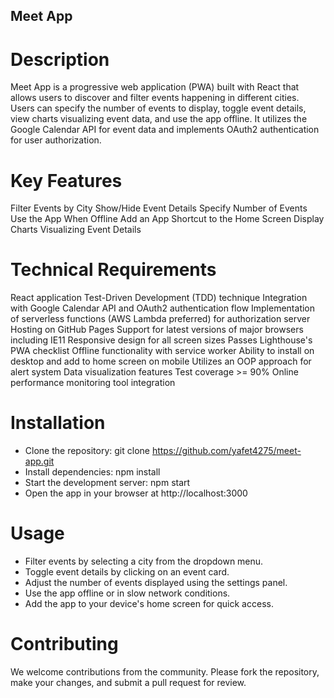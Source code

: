 ## Meet App

# Description
Meet App is a progressive web application (PWA) built with React that allows users to discover and filter events happening in different cities. Users can specify the number of events to display, toggle event details, view charts visualizing event data, and use the app offline. It utilizes the Google Calendar API for event data and implements OAuth2 authentication for user authorization.

# Key Features
Filter Events by City
Show/Hide Event Details
Specify Number of Events
Use the App When Offline
Add an App Shortcut to the Home Screen
Display Charts Visualizing Event Details

# Technical Requirements
React application
Test-Driven Development (TDD) technique
Integration with Google Calendar API and OAuth2 authentication flow
Implementation of serverless functions (AWS Lambda preferred) for authorization server
Hosting on GitHub Pages
Support for latest versions of major browsers including IE11
Responsive design for all screen sizes
Passes Lighthouse's PWA checklist
Offline functionality with service worker
Ability to install on desktop and add to home screen on mobile
Utilizes an OOP approach for alert system
Data visualization features
Test coverage >= 90%
Online performance monitoring tool integration

# Installation
- Clone the repository: git clone https://github.com/yafet4275/meet-app.git
- Install dependencies: npm install
-  Start the development server: npm start
- Open the app in your browser at http://localhost:3000

# Usage
- Filter events by selecting a city from the dropdown menu.
- Toggle event details by clicking on an event card.
- Adjust the number of events displayed using the settings panel.
- Use the app offline or in slow network conditions.
- Add the app to your device's home screen for quick access.

# Contributing
We welcome contributions from the community. Please fork the repository, make your changes, and submit a pull request for review.
